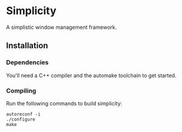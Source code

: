# Simplicity
A simplistic window management framework.

## Installation
### Dependencies
You'll need a C++ compiler and the automake toolchain to get started.

### Compiling
Run the following commands to build simplicity:

	autoreconf -i
	./configure
	make

